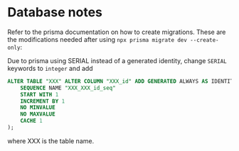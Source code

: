 
# Database notes

Refer to the prisma documentation on how to create migrations.
These are the modifications needed after using `npx prisma migrate dev --create-only`:

Due to prisma using SERIAL instead of a generated identity,
change `SERIAL` keywords to `integer` and add

```sql
ALTER TABLE "XXX" ALTER COLUMN "XXX_id" ADD GENERATED ALWAYS AS IDENTITY (
    SEQUENCE NAME "XXX_XXX_id_seq"
    START WITH 1
    INCREMENT BY 1
    NO MINVALUE
    NO MAXVALUE
    CACHE 1
);
```

where XXX is the table name.
